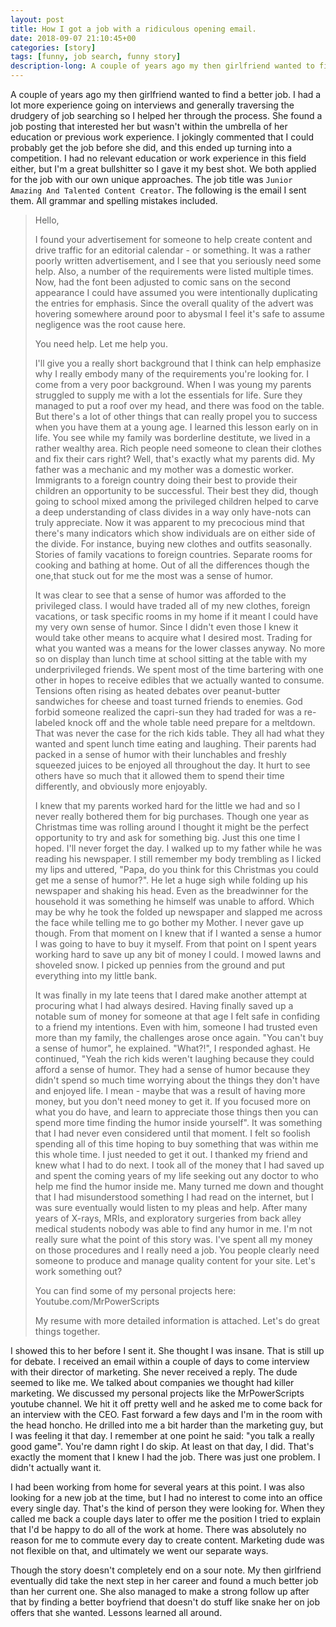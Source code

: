 ```yaml
---
layout: post
title: How I got a job with a ridiculous opening email.
date: 2018-09-07 21:10:45+00
categories: [story]
tags: [funny, job search, funny story]
description-long: A couple of years ago my then girlfriend wanted to find a better job. I had a lot more experience going on interviews and generally traversing the drudgery of job searching so I helped her through the process. She found a job posting that interested her but wasn't within the umbrella of her education or previous work experience. I jokingly commented that I could probably get the job before she did, and this ended up turning into a competition. I had no relevant education or work experience in this field either, but I'm a great bullshitter so I gave it my best shot. We both applied for the job with our own unique approaches.
---
```


A couple of years ago my then girlfriend wanted to find a better job. I had a lot more experience going on interviews and generally traversing the drudgery of job searching so I helped her through the process. She found a job posting that interested her but wasn't within the umbrella of her education or previous work experience. I jokingly commented that I could probably get the job before she did, and this ended up turning into a competition. I had no relevant education or work experience in this field either, but I'm a great bullshitter so I gave it my best shot. We both applied for the job with our own unique approaches. The job title was `Junior Amazing And Talented Content Creator`. The following is the email I sent them. All grammar and spelling mistakes included.

>Hello,
>
>I found your advertisement for someone to help create content and drive traffic for an editorial calendar - or something. It was a rather poorly written advertisement, and I see that you seriously need some help. Also, a number of the requirements were listed multiple times. Now, had the font been adjusted to comic sans on the second appearance I could have assumed you were intentionally duplicating the entries for emphasis. Since the overall quality of the advert was hovering somewhere around poor to abysmal I feel it's safe to assume negligence was the root cause here.
>
>You need help. Let me help you.
>
>I'll give you a really short background that I think can help emphasize why I really embody many of the requirements you're looking for. I come from a very poor background. When I was young my parents struggled to supply me with a lot the essentials for life. Sure they managed to put a roof over my head, and there was food on the table. But there's a lot of other things that can really propel you to success when you have them at a young age. I learned this lesson early on in life.
>You see while my family was borderline destitute, we lived in a rather wealthy area. Rich people need someone to clean their clothes and fix their cars right? Well, that's exactly what my parents did. My father was a mechanic and my mother was a domestic worker. Immigrants to a foreign country doing their best to provide their children an opportunity to be successful. Their best they did, though going to school mixed among the privileged children helped to carve a deep understanding of class divides in a way only have-nots can truly appreciate. Now it was apparent to my precocious mind that there's many indicators which show individuals are on either side of the divide. For instance, buying new clothes and outfits seasonally. Stories of family vacations to foreign countries. Separate rooms for cooking and bathing at home. Out of all the differences though the one,that stuck out for me the most was a sense of humor.
>
>It was clear to see that a sense of humor was afforded to the privileged class. I would have traded all of my new clothes, foreign vacations, or task specific rooms in my home if it meant I could have my very own sense of humor. Since I didn't even those I knew it would take other means to acquire what I desired most. Trading for what you wanted was a means for the lower classes anyway. No more so on display than lunch time at school sitting at the table with my underprivileged friends. We spent most of the time bartering with one other in hopes to receive edibles that we actually wanted to consume. Tensions often rising as heated debates over peanut-butter sandwiches for cheese and toast turned friends to enemies. God forbid someone realized the capri-sun they had traded for was a re-labeled knock off and the whole table need prepare for a meltdown. That was never the case for the rich kids table. They all had what they wanted and spent lunch time eating and laughing. Their parents had packed in a sense of humor with their lunchables and freshly squeezed juices to be enjoyed all throughout the day. It hurt to see others have so much that it allowed them to spend their time differently, and obviously more enjoyably.
>
>I knew that my parents worked hard for the little we had and so I never really bothered them for big purchases. Though one year as Christmas time was rolling around I thought it might be the perfect opportunity to try and ask for something big. Just this one time I hoped. I'll never forget the day. I walked up to my father while he was reading his newspaper. I still remember my body trembling as I licked my lips and uttered, "Papa, do you think for this Christmas you could get me a sense of humor?". He let a huge sigh while folding up his newspaper and shaking his head. Even as the breadwinner for the household it was something he himself was unable to afford. Which may be why he took the folded up newspaper and slapped me across the face while telling me to go bother my Mother. I never gave up though. From that moment on I knew that if I wanted a sense a humor I was going to have to buy it myself.
>From that point on I spent years working hard to save up any bit of money I could. I mowed lawns and shoveled snow. I picked up pennies from the ground and put everything into my little bank.
>
>It was finally in my late teens that I dared make another attempt at procuring what I had always desired. Having finally saved up a notable sum of money for someone at that age I felt safe in confiding to a friend my intentions. Even with him, someone I had trusted even more than my family, the challenges arose once again. "You can't buy a sense of humor", he explained. "What?!", I responded aghast. He continued, "Yeah the rich kids weren't laughing because they could afford a sense of humor. They had a sense of humor because they didn't spend so much time worrying about the things they don't have and enjoyed life. I mean - maybe that was a result of having more money, but you don't need money to get it. If you focused more on what you do have, and learn to appreciate those things then you can spend more time finding the humor inside yourself". It was something that I had never even considered until that moment. I felt so foolish spending all of this time hoping to buy something that was within me this whole time. I just needed to get it out. I thanked my friend and knew what I had to do next. I took all of the money that I had saved up and spent the coming years of my life seeking out any doctor to who help me find the humor inside me. Many turned me down and thought that I had misunderstood something I had read on the internet, but I was sure eventually would listen to my pleas and help. After many years of X-rays, MRIs, and exploratory surgeries from back alley medical students nobody was able to find any humor in me. I'm not really sure what the point of this story was. I've spent all my money on those procedures and I really need a job. You people clearly need someone to produce and manage quality content for your site. Let's work something out?
>
>You can find some of my personal projects here:
>Youtube.com/MrPowerScripts
>
>My resume with more detailed information is attached. Let's do great things together.

I showed this to her before I sent it. She thought I was insane. That is still up for debate. I received an email within a couple of days to come interview with their director of marketing. She never received a reply. The dude seemed to like me. We talked about companies we thought had killer marketing. We discussed my personal projects like the MrPowerScripts youtube channel. We hit it off pretty well and he asked me to come back for an interview with the CEO. Fast forward a few days and I'm in the room with the head honcho. He drilled into me a bit harder than the marketing guy, but I was feeling it that day. I remember at one point he said: "you talk a really good game". You're damn right I do skip. At least on that day, I did. That's exactly the moment that I knew I had the job. There was just one problem. I didn't actually want it.

I had been working from home for several years at this point. I was also looking for a new job at the time, but I had no interest to come into an office every single day. That's the kind of person they were looking for. When they called me back a couple days later to offer me the position I tried to explain that I'd be happy to do all of the work at home. There was absolutely no reason for me to commute every day to create content. Marketing dude was not flexible on that, and ultimately we went our separate ways.

Though the story doesn't completely end on a sour note. My then girlfriend eventually did take the next step in her career and found a much better job than her current one. She also managed to make a strong follow up after that by finding a better boyfriend that doesn't do stuff like snake her on job offers that she wanted. Lessons learned all around.
